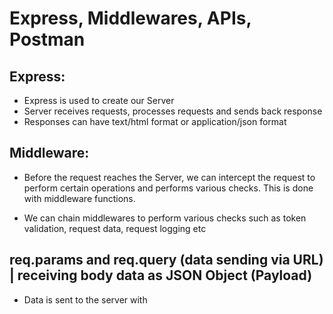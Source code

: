 # Express, Middlewares, APIs, Postman

## Express:

- Express is used to create our Server
- Server receives requests, processes requests and sends back response
- Responses can have text/html format or application/json format

## Middleware:

- Before the request reaches the Server, we can intercept the request to perform certain operations and performs various checks. This is done with middleware functions.

- We can chain middlewares to perform various checks such as token validation, request data, request logging etc

## req.params and req.query (data sending via URL) | receiving body data as JSON Object (Payload)

- Data is sent to the server with
